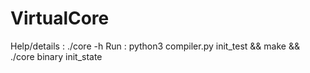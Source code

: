 # VirtualCore
Help/details : ./core -h
Run : python3 compiler.py init_test && make && ./core binary init_state
